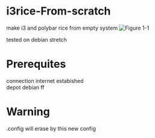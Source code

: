 # i3rice-From-scratch
make i3 and polybar rice from empty system
![Figure 1-1](https://github.com/thomas10-10/i3rice-From-scratch/edit/master/ty.jpg "Figure 1-1")

tested on debian stretch

# Prerequites
connection internet estabished\
depot debian
  ff
 
# Warning
.config will erase by this new config
